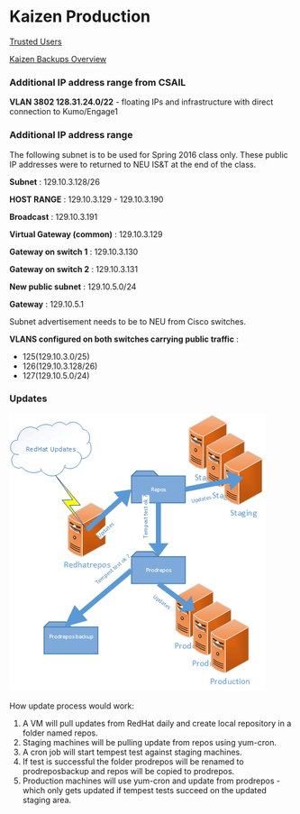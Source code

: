 # Kaizen Production
[Trusted Users](Trusted-Users.html)

[Kaizen Backups Overview](Kaizen-Backups-Overview.html)

### Additional IP address range from CSAIL
  **VLAN 3802 128.31.24.0/22** - floating IPs and infrastructure with direct connection to Kumo/Engage1

### Additional IP address range 
The following subnet is to be used for Spring 2016 class only. These public IP addresses were to returned to NEU IS&T at the end of the class. 

  **Subnet** : 129.10.3.128/26

  **HOST RANGE** : 129.10.3.129 - 129.10.3.190

  **Broadcast** : 129.10.3.191

  **Virtual Gateway (common)** : 129.10.3.129

  **Gateway on switch 1** : 129.10.3.130

  **Gateway on switch 2** : 129.10.3.131
 
  **New public subnet** : 129.10.5.0/24

  **Gateway** : 129.10.5.1

Subnet advertisement needs to be to NEU from Cisco switches.

  **VLANS configured on both switches carrying public traffic** :
  * 125(129.10.3.0/25)
  * 126(129.10.3.128/26)
  * 127(129.10.5.0/24)

### Updates

![](../../_static/img/Updates.gif)

How update process would work:
1. A VM will pull updates from RedHat daily and create local repository in a folder named repos.
2. Staging machines will be pulling update from repos using yum-cron.
3. A cron job will start tempest test against staging machines.
4. If test is successful the folder prodrepos will be renamed to prodreposbackup and repos will be copied to prodrepos.
5. Production machines will use yum-cron and update from prodrepos - which only gets updated if tempest tests succeed on the updated staging area.

